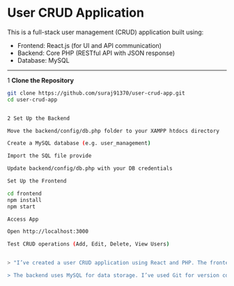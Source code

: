 # User CRUD Application

This is a full-stack user management (CRUD) application built using:

- Frontend: React.js (for UI and API communication)
- Backend: Core PHP (RESTful API with JSON response)
- Database: MySQL
---

1 **Clone the Repository**
   ```bash
   git clone https://github.com/suraj91370/user-crud-app.git
   cd user-crud-app


2 Set Up the Backend

Move the backend/config/db.php folder to your XAMPP htdocs directory

Create a MySQL database (e.g. user_management)

Import the SQL file provide

Update backend/config/db.php with your DB credentials

Set Up the Frontend

cd frontend
npm install
npm start

Access App

Open http://localhost:3000

Test CRUD operations (Add, Edit, Delete, View Users)


> "I’ve created a user CRUD application using React and PHP. The frontend is built in React and communicates with a PHP REST API using Axios. Each CRUD operation (Create, Read, Update, Delete) is handled via a specific endpoint in the backend, and responses are returned in JSON format.

> The backend uses MySQL for data storage. I’ve used Git for version control and pushed the code to GitHub. The interviewer can clone the repo, configure the database, and run both frontend and backend locally using XAMPP and `npm start`."

